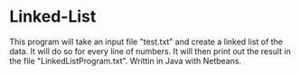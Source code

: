 # Linked-List
This program will take an input file "test.txt" and create a linked list of the data. It will do so for every line of numbers. It will then print out the result in the file "LinkedListProgram.txt". Writtin in Java with Netbeans.

